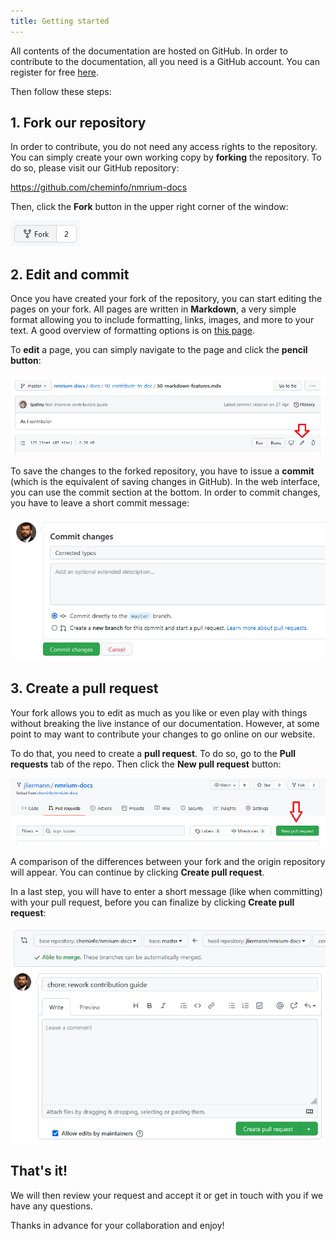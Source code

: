 ```yaml
---
title: Getting started
---
```


All contents of the documentation are hosted on GitHub. In order to contribute to the documentation, all you need is a GitHub account. You can register for free [here](https://github.com/signup).

Then follow these steps:

## 1. Fork our repository

In order to contribute, you do not need any access rights to the repository. You can simply create your own working copy by **forking** the repository. To do so, please visit our GitHub repository:

https://github.com/cheminfo/nmrium-docs

Then, click the **Fork** button in the upper right corner of the window:

![Fork repository](./fork.png)

## 2. Edit and commit

Once you have created your fork of the repository, you can start editing the pages on your fork. All pages are written in **Markdown**, a very simple format allowing you to include formatting, links, images, and more to your text. A good overview of formatting options is on [this page](docs/90_contribute-to-doc/50_markdown_features/50_markdown-features.mdx).

To **edit** a page, you can simply navigate to the page and click the **pencil button**:

![Edit page](./edit.png)

To save the changes to the forked repository, you have to issue a **commit** (which is the equivalent of saving changes in GitHub). In the web interface, you can use the commit section at the bottom. In order to commit changes, you have to leave a short commit message:

![Commit](./commit.png)

## 3. Create a pull request

Your fork allows you to edit as much as you like or even play with things without breaking the live instance of our documentation. However, at some point to may want to contribute your changes to go online on our website.

To do that, you need to create a **pull request**. To do so, go to the **Pull requests** tab of the repo. Then click the **New pull request** button:

![New pull request](./pull_request.png)

A comparison of the differences between your fork and the origin repository will appear. You can continue by clicking **Create pull request**.

In a last step, you will have to enter a short message (like when committing) with your pull request, before you can finalize by clicking **Create pull request**:

![Create pull request](./pull_request2.png)

## That's it!

We will then review your request and accept it or get in touch with you if we have any questions.

Thanks in advance for your collaboration and enjoy!
